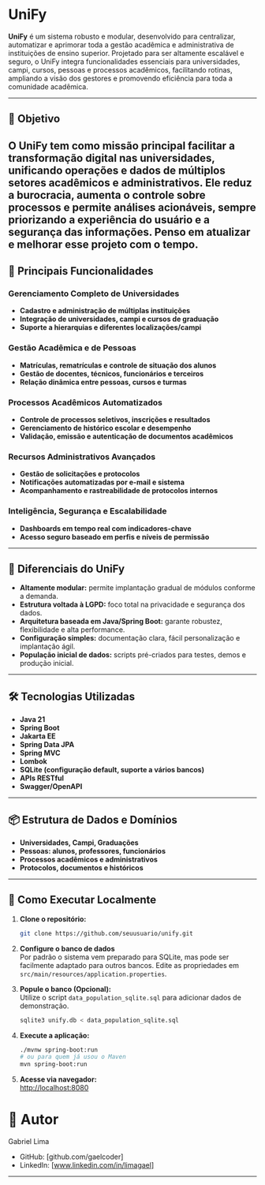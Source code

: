# UniFy

**UniFy** é um sistema robusto e modular, desenvolvido para centralizar, automatizar e aprimorar toda a gestão acadêmica e administrativa de instituições de ensino superior. Projetado para ser altamente escalável e seguro, o UniFy integra funcionalidades essenciais para universidades, campi, cursos, pessoas e processos acadêmicos, facilitando rotinas, ampliando a visão dos gestores e promovendo eficiência para toda a comunidade acadêmica.

---

## 🚩 Objetivo

O UniFy tem como missão principal facilitar a transformação digital nas universidades, unificando operações e dados de múltiplos setores acadêmicos e administrativos. Ele reduz a burocracia, aumenta o controle sobre processos e permite análises acionáveis, sempre priorizando a experiência do usuário e a segurança das informações.
Penso em atualizar e melhorar esse projeto com o tempo.
---

## 🎯 Principais Funcionalidades

### Gerenciamento Completo de Universidades
- **Cadastro e administração de múltiplas instituições**
- **Integração de universidades, campi e cursos de graduação**
- **Suporte a hierarquias e diferentes localizações/campi**

### Gestão Acadêmica e de Pessoas
- **Matrículas, rematrículas e controle de situação dos alunos**
- **Gestão de docentes, técnicos, funcionários e terceiros**
- **Relação dinâmica entre pessoas, cursos e turmas**

### Processos Acadêmicos Automatizados
- **Controle de processos seletivos, inscrições e resultados**
- **Gerenciamento de histórico escolar e desempenho**
- **Validação, emissão e autenticação de documentos acadêmicos**

### Recursos Administrativos Avançados
- **Gestão de solicitações e protocolos**
- **Notificações automatizadas por e-mail e sistema**
- **Acompanhamento e rastreabilidade de protocolos internos**

### Inteligência, Segurança e Escalabilidade
- **Dashboards em tempo real com indicadores-chave**
- **Acesso seguro baseado em perfis e níveis de permissão**

---

## 🏅 Diferenciais do UniFy

- **Altamente modular:** permite implantação gradual de módulos conforme a demanda.
- **Estrutura voltada à LGPD:** foco total na privacidade e segurança dos dados.
- **Arquitetura baseada em Java/Spring Boot:** garante robustez, flexibilidade e alta performance.
- **Configuração simples:** documentação clara, fácil personalização e implantação ágil.
- **População inicial de dados:** scripts pré-criados para testes, demos e produção inicial.

---

## 🛠️ Tecnologias Utilizadas

- **Java 21**
- **Spring Boot**
- **Jakarta EE**
- **Spring Data JPA**
- **Spring MVC**
- **Lombok**
- **SQLite (configuração default, suporte a vários bancos)**
- **APIs RESTful**
- **Swagger/OpenAPI**

---

## 📦 Estrutura de Dados e Domínios

- **Universidades, Campi, Graduações**
- **Pessoas: alunos, professores, funcionários**
- **Processos acadêmicos e administrativos**
- **Protocolos, documentos e históricos**

---

## 🚀 Como Executar Localmente

1. **Clone o repositório:**
   ```bash
   git clone https://github.com/seuusuario/unify.git
   ```
2. **Configure o banco de dados**  
   Por padrão o sistema vem preparado para SQLite, mas pode ser facilmente adaptado para outros bancos. Edite as propriedades em `src/main/resources/application.properties`.

3. **Popule o banco (Opcional):**  
   Utilize o script `data_population_sqlite.sql` para adicionar dados de demonstração.
   ```bash
   sqlite3 unify.db < data_population_sqlite.sql
   ```

4. **Execute a aplicação:**
   ```bash
   ./mvnw spring-boot:run
   # ou para quem já usou o Maven
   mvn spring-boot:run
   ```

5. **Acesse via navegador:**  
   [http://localhost:8080](http://localhost:8080)


# 💬 Autor

Gabriel Lima

- GitHub: [github.com/gaelcoder]
- LinkedIn: [www.linkedin.com/in/limagael]

---


